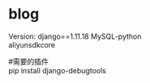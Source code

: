 # blog
Version:
django==1.11.18
MySQL-python  
aliyunsdkcore

#需要的插件  
pip install django-debugtools
